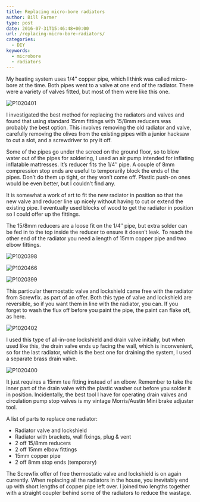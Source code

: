 ```yaml
---
title: Replacing micro-bore radiators
author: Bill Farmer
type: post
date: 2016-07-31T15:46:48+00:00
url: /replacing-micro-bore-radiators/
categories:
  - DIY
keywords:
  - microbore
  - radiators
---
```

My heating system uses 1/4&#8243; copper pipe, which I think was called micro-bore at the time. Both pipes went to a valve at one end of the radiator. There were a variety of valves fitted, but most of them were like this one.

![P1020401][1]

I investigated the best method for replacing the radiators and valves and found that using standard 15mm fittings with 15/8mm reducers was probably the best option. This involves removing the old radiator and valve, carefully removing the olives from the existing pipes with a junior hacksaw to cut a slot, and a screwdriver to pry it off.

Some of the pipes go under the screed on the ground floor, so to blow water out of the pipes for soldering, I used an air pump intended for inflating inflatable mattresses. It&#8217;s reducer fits the 1/4&#8243; pipe. A couple of 8mm compression stop ends are useful to temporarily block the ends of the pipes. Don&#8217;t do them up tight, or they won&#8217;t come off. Plastic push-on ones would be even better, but I couldn&#8217;t find any.

It is somewhat a work of art to fit the new radiator in position so that the new valve and reducer line up nicely without having to cut or extend the existing pipe. I eventually used blocks of wood to get the radiator in position so I could offer up the fittings.

The 15/8mm reducers are a loose fit on the 1/4&#8243; pipe, but extra solder can be fed in to the top inside the reducer to ensure it doesn&#8217;t leak. To reach the other end of the radiator you need a length of 15mm copper pipe and two elbow fittings.

![P1020398][2]

![P1020466][3]

![P1020399][4]

This particular thermostatic valve and lockshield came free with the radiator from Screwfix. as part of an offer. Both this type of valve and lockshield are reversible, so if you want them in line with the radiator, you can. If you forget to wash the flux off before you paint the pipe, the paint can flake off, as here.

![P1020402][5]

I used this type of all-in-one lockshield and drain valve initially, but when used like this, the drain valve ends up facing the wall, which is inconvenient, so for the last radiator, which is the best one for draining the system, I used a separate brass drain valve.

![P1020400][6]

It just requires a 15mm tee fitting instead of an elbow. Remember to take the inner part of the drain valve with the plastic washer out before you solder it in position. Incidentally, the best tool I have for operating drain valves and circulation pump stop valves is my vintage Morris/Austin Mini brake adjuster tool.

A list of parts to replace one radiator:

  * Radiator valve and lockshield
  * Radiator with brackets, wall fixings, plug & vent
  * 2 off 15/8mm reducers
  * 2 off 15mm elbow fittings
  * 15mm copper pipe
  * 2 off 8mm stop ends (temporary)

The Screwfix offer of free thermostatic valve and lockshield is on again currently. When replacing all the radiators in the house, you inevitably end up with short lengths of copper pipe left over. I joined two lengths together with a straight coupler behind some of the radiators to reduce the wastage.

 [1]: images/2016/07/P1020401.jpg
 [2]: images/2016/07/P1020398.jpg
 [3]: images/2016/07/P1020466.jpg
 [4]: images/2016/07/P1020399.jpg
 [5]: images/2016/07/P1020402.jpg
 [6]: images/2016/07/P1020400.jpg
